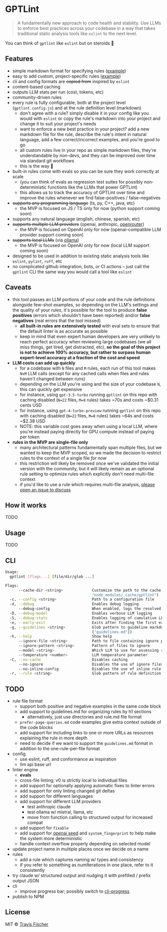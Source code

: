 # GPTLint

> A fundamentally new approach to code health and stability. Use LLMs to enforce best practices across your codebase in a way that takes traditional static analysis tools like `eslint` to the next level.

You can think of `gptlint` like `eslint` but on steroids 💪

## Features

- simple markdown format for specifying rules ([example](./guidelines/prefer-array-at-negative-indexing.md))
- easy to add custom, project-specific rules ([example](./fixtures/guidelines/ts-example-0.md))
- cli and config formats are ~~copied from~~ inspired by `eslint`
- content-based caching
- outputs LLM stats per run (cost, tokens, etc)
- community-driven rules
- every rule is fully configurable, both at the project level (`gptlint.config.js`) and at the rule definition level (markdown)
  - don't agree with a rule? simply disable it in your config like you would with `eslint` or copy the rule's markdown into your project and change it to suit your project's needs
  - want to enforce a new best practice in your project? add a new markdown file for the rule, describe the rule's intent in natural language, add a few correct/incorrect examples, and you're good to go
  - all custom rules live in your repo as simple markdown files, they're understandable by non-devs, and they can be improved over time via standard git workflows
  - this is the way 💯
- built-in rules come with evals so you can be sure they work correctly at scale
  - (you can think of evals as regression test suites for possibly non-deterministic functions like the LLMs that power GPTLint)
  - this allows us to track the accuracy of GPTLint over time and improve the rules whenever we find false-positives / false-negatives
- ~~supports any programming language~~ (ts, py, C++, java, etc)
  - the MVP is focused on JS / TS only for now (python support coming soon)
- supports any natural language (english, chinese, spanish, etc)
- ~~supports multiple LLM providers~~ (openai, anthropic, [openrouter](https://openrouter.ai/))
  - the MVP is focused on OpenAI only for now (openai-compatible LLM provider support coming soon)
- ~~supports local LLMs~~ (via [ollama](https://github.com/ollama/ollama))
  - the MVP is focused on OpenAI only for now (local LLM support coming soon)
- designed to be used in addition to existing static analysis tools like `eslint`, `pylint`, `ruff`, etc
- no complicated github integration, bots, or CI actions – just call the `gptlint` CLI the same way you would call a tool like `eslint`

## Caveats

- this tool passes an LLM portions of your code and the rule definitions alongside few-shot examples, so depending on the LLM's settings and the quality of your rules, it's possible for the tool to produce **false positives** (errors which shouldn't have been reported) and/or **false negatives** (real errors that the tool missed)
  - **all built-in rules are extensively tested** with eval sets to ensure that the default linter is as accurate as possible
  - keep in mind that even expert human developers are very unlikely to reach perfect accuracy when reviewing large codebases (we all miss things, get tired, get distracted, etc), **so the goal of this project is not to achieve 100% accuracy, but rather to surpass human expert-level accuracy at a fraction of the cost and speed**
- **LLM costs can add up quickly**
  - for a codebase with `N` files and `M` rules, each run of this tool makes `NxM` LLM calls (except for any cached calls when files and rules haven't changed between runs)
  - depending on the LLM you're using and the size of your codebase `N`, this can quickly get expensive
  - for instance, using `gpt-3.5-turbo` running `gptlint` on this repo with caching disabled (`N=22` files, `M=8` rules) takes ~70s and costs ~$0.31 cents USD
  - for instance, using `gpt-4-turbo-preview` running `gptlint` on this repo with caching disabled (`N=22` files, `M=8` rules) takes ~64s and costs ~$2.38 USD
  - NOTE: this variable cost goes away when using a local LLM, where you're instead paying directly for GPU compute instead of paying per token
- **rules in the MVP are single-file only**
  - many architectural patterns fundamentally span multiple files, but we wanted to keep the MVP scoped, so we made the decision to restrict rules to the context of a single file _for now_
  - this restriction will likely be removed once we've validated the initial version with the community, but it will likely remain as an optional rule setting to optimize rules which explicitly don't need multi-file context
  - if you'd like to use a rule which requires multi-file analysis, [please open an issue to discuss](https://github.com/transitive-bullshit/eslint-plus-plus/issues/new)

## How it works

TODO

## Usage

TODO

## CLI

```bash
Usage:
  gptlint [flags...] [file/dir/glob ...]

Flags:
      --cache-dir <string>             Customize the path to the cache directory (default:
                                       "node_modules/.cache/gptlint")
  -c, --config <string>                Path to a configuration file
  -d, --debug                          Enables debug logging
      --debug-config                   When enabled, logs the resolved config and parsed rules and then exits
  -D, --debug-model                    Enables verbose LLM logging
  -S, --debug-stats                    Enables logging of cumulative LLM stats at the end, including total tokens and cost
  -e, --early-exit                     Exits after finding the first error
  -g, --guidelines <string>            Glob pattern to guideline markdown files containing rule definitions (default:
                                       ["guidelines.md"])
  -h, --help                           Show help
      --ignore-file <string>           Path to file containing ignore patterns (default: ".gptlintignore")
      --ignore-pattern <string>        Pattern of files to ignore
      --model <string>                 Which LLM to use for assessing rule conformance (default: "gpt-4-turbo-preview")
      --temperature <number>           LLM temperature parameter
  -C, --no-cache                       Disables caching
      --no-ignore                      Disables the use of ignore files and patterns
      --no-inline-config               Disables the use of inline rule config inside of source files
  -r, --rule <string>                  Glob pattern of rule definition markdown files.
```

## TODO

- rule file format
  - support both positive and negative examples in the same code block
  - add support to guidelines.md for organizing rules by h1 sections
    - alternatively, just use directories and rule.md file format
  - `prefer-page-queries.md` code examples give extra context outside of the code blocks
  - add support for including links to one or more URLs as resources explaining the rule in more depth
  - need to decide if we want to support the `guidelines.md` format in addition to the one-rule-per-file format
- config
  - use eslint, ruff, and conformance as inspiration
  - llm api base url
- linter engine
  - **evals**
  - cross-file linting; v0 is strictly local to individual files
  - add support for optionally applying automatic fixes to linter errors
  - add support for only linting changed git deltas
  - add support for different languages
  - add support for different LLM providers
    - test anthropic claude
    - test ollama w/ mistral, llama, etc
    - move from function calling to structured output for increased compat
  - add support for `fixable`
  - add support for [openai seed](https://platform.openai.com/docs/api-reference/chat/create#chat-create-seed) and `system_fingerprint` to help make the system more deterministic
  - handle context overflow properly depending on selected model
- update project name in multiple places once we decide on a name
- rules
  - add a rule which captures naming w/ types and consistency
  - if you refer to something as numIterations in one place, refer to it consistently
- try claude w/ structured output and nudging it with prefilled / prefix output JSON
- cli
  - improve progress bar; possibly switch to [cli-progress](https://github.com/npkgz/cli-progress)
- publish to NPM

## License

MIT © [Travis Fischer](https://transitivebullsh.it)
